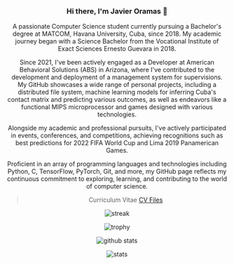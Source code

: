 <div style="text-align: center;">

### Hi there, I'm Javier Oramas 👋
A passionate Computer Science student currently pursuing a Bachelor's degree at MATCOM, Havana University, Cuba, since 2018. My academic journey began with a Science Bachelor from the Vocational Institute of Exact Sciences Ernesto Guevara in 2018. 

Since 2021, I've been actively engaged as a Developer at American Behavioral Solutions (ABS) in Arizona, where I've contributed to the development and deployment of a management system for supervisions. My GitHub showcases a wide range of personal projects, including a distributed file system, machine learning models for inferring Cuba's contact matrix and predicting various outcomes, as well as endeavors like a functional MIPS microprocessor and games designed with various technologies. 

Alongside my academic and professional pursuits, I've actively participated in events, conferences, and competitions, achieving recognitions such as best predictions for 2022 FIFA World Cup and Lima 2019 Panamerican Games. 

Proficient in an array of programming languages and technologies including Python, C, TensorFlow, PyTorch, Git, and more, my GitHub page reflects my continuous commitment to exploring, learning, and contributing to the world of computer science.

> Curriculum Vitae
<a href="https://github.com/JavierOramas/CV/releases">CV Files</a>

![streak](https://github-readme-streak-stats.herokuapp.com/?user=javieroramas)

![trophy](https://github-profile-trophy.vercel.app/?username=javieroramas&column=3&margin-w=15&margin-h=15)

![github stats](https://github-readme-stats.vercel.app/api?username=javieroramas)

![stats](https://cr-skills-chart-widget.azurewebsites.net/api/api?username=javieroramas)

</div>
